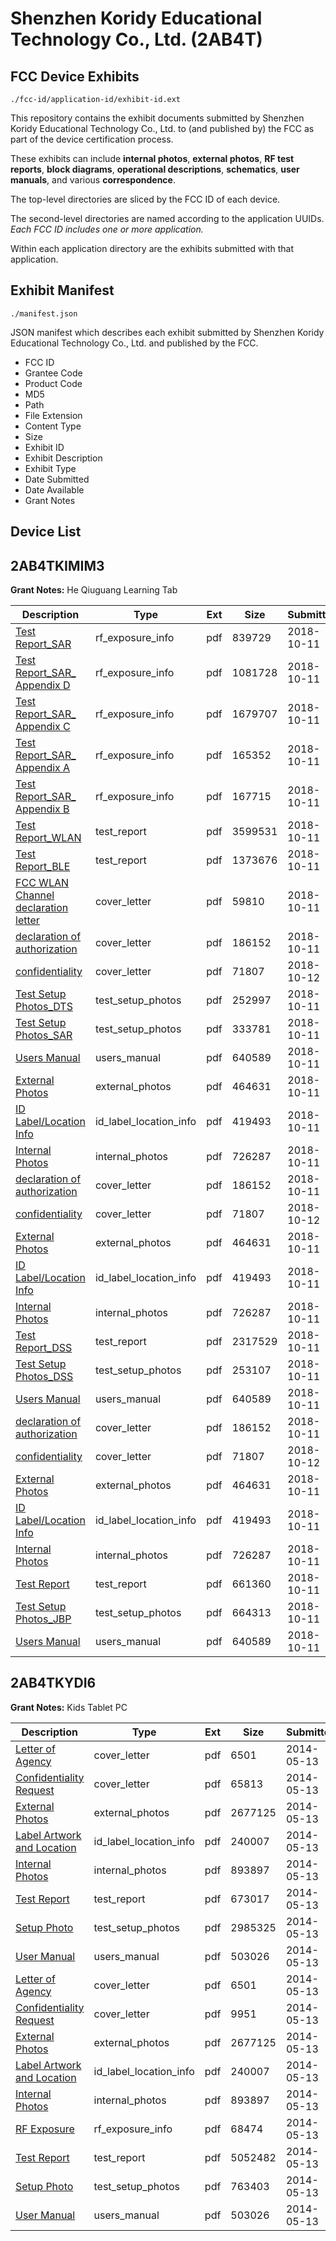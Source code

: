# Shenzhen Koridy Educational Technology Co., Ltd. (2AB4T)
## FCC Device Exhibits

```
./fcc-id/application-id/exhibit-id.ext
```

This repository contains the exhibit documents submitted by Shenzhen Koridy Educational Technology Co., Ltd. to (and published by) the FCC as part of the device certification process.

These exhibits can include **internal photos**, **external photos**, **RF test reports**, **block diagrams**, **operational descriptions**, **schematics**, **user manuals**, and various **correspondence**.

The top-level directories are sliced by the FCC ID of each device.

The second-level directories are named according to the application UUIDs. *Each FCC ID includes one or more application.*

Within each application directory are the exhibits submitted with that application. 

## Exhibit Manifest

```
./manifest.json
```

JSON manifest which describes each exhibit submitted by Shenzhen Koridy Educational Technology Co., Ltd. and published by the FCC.

- FCC ID
- Grantee Code
- Product Code
- MD5
- Path
- File Extension
- Content Type
- Size
- Exhibit ID
- Exhibit Description
- Exhibit Type
- Date Submitted
- Date Available
- Grant Notes

## Device List
## 2AB4TKIMIM3
**Grant Notes:** He Qiuguang Learning Tab

| Description | Type | Ext | Size | Submitted | Available |
| ----------- | ---- | --- | ---- | --------- | --------- |
| [Test Report_SAR](2AB4TKIMIM3/c679f947ebe70a2c8e21d8984a2dd4ce/4032203.pdf) | rf_exposure_info | pdf | 839729 | 2018-10-11 | 2018-10-23 |
| [Test Report_SAR_ Appendix D](2AB4TKIMIM3/c679f947ebe70a2c8e21d8984a2dd4ce/4032204.pdf) | rf_exposure_info | pdf | 1081728 | 2018-10-11 | 2018-10-23 |
| [Test Report_SAR_ Appendix C](2AB4TKIMIM3/c679f947ebe70a2c8e21d8984a2dd4ce/4032200.pdf) | rf_exposure_info | pdf | 1679707 | 2018-10-11 | 2018-10-23 |
| [Test Report_SAR_ Appendix A](2AB4TKIMIM3/c679f947ebe70a2c8e21d8984a2dd4ce/4032201.pdf) | rf_exposure_info | pdf | 165352 | 2018-10-11 | 2018-10-23 |
| [Test Report_SAR_ Appendix B](2AB4TKIMIM3/c679f947ebe70a2c8e21d8984a2dd4ce/4032202.pdf) | rf_exposure_info | pdf | 167715 | 2018-10-11 | 2018-10-23 |
| [Test Report_WLAN](2AB4TKIMIM3/c679f947ebe70a2c8e21d8984a2dd4ce/4032205.pdf) | test_report | pdf | 3599531 | 2018-10-11 | 2018-10-23 |
| [Test Report_BLE](2AB4TKIMIM3/c679f947ebe70a2c8e21d8984a2dd4ce/4032210.pdf) | test_report | pdf | 1373676 | 2018-10-11 | 2018-10-23 |
| [FCC WLAN Channel declaration letter](2AB4TKIMIM3/c679f947ebe70a2c8e21d8984a2dd4ce/4032213.pdf) | cover_letter | pdf | 59810 | 2018-10-11 | 2018-10-23 |
| [declaration of authorization](2AB4TKIMIM3/c679f947ebe70a2c8e21d8984a2dd4ce/4032153.pdf) | cover_letter | pdf | 186152 | 2018-10-11 | 2018-10-23 |
| [confidentiality](2AB4TKIMIM3/c679f947ebe70a2c8e21d8984a2dd4ce/4033540.pdf) | cover_letter | pdf | 71807 | 2018-10-12 | 2018-10-23 |
| [Test Setup Photos_DTS](2AB4TKIMIM3/c679f947ebe70a2c8e21d8984a2dd4ce/4032194.pdf) | test_setup_photos | pdf | 252997 | 2018-10-11 | 2018-10-23 |
| [Test Setup Photos_SAR](2AB4TKIMIM3/c679f947ebe70a2c8e21d8984a2dd4ce/4032198.pdf) | test_setup_photos | pdf | 333781 | 2018-10-11 | 2018-10-23 |
| [Users Manual](2AB4TKIMIM3/c679f947ebe70a2c8e21d8984a2dd4ce/4032144.pdf) | users_manual | pdf | 640589 | 2018-10-11 | 2018-10-23 |
| [External Photos](2AB4TKIMIM3/c679f947ebe70a2c8e21d8984a2dd4ce/4032141.pdf) | external_photos | pdf | 464631 | 2018-10-11 | 2018-10-23 |
| [ID Label/Location Info](2AB4TKIMIM3/c679f947ebe70a2c8e21d8984a2dd4ce/4032143.pdf) | id_label_location_info | pdf | 419493 | 2018-10-11 | 2018-10-23 |
| [Internal Photos](2AB4TKIMIM3/c679f947ebe70a2c8e21d8984a2dd4ce/4032142.pdf) | internal_photos | pdf | 726287 | 2018-10-11 | 2018-10-23 |
| [ declaration of authorization](2AB4TKIMIM3/d6062b33a452333d497400ed113c1791/4032153.pdf) | cover_letter | pdf | 186152 | 2018-10-11 | 2018-10-23 |
| [confidentiality](2AB4TKIMIM3/d6062b33a452333d497400ed113c1791/4033540.pdf) | cover_letter | pdf | 71807 | 2018-10-12 | 2018-10-23 |
| [External Photos](2AB4TKIMIM3/d6062b33a452333d497400ed113c1791/4032141.pdf) | external_photos | pdf | 464631 | 2018-10-11 | 2018-10-23 |
| [ID Label/Location Info](2AB4TKIMIM3/d6062b33a452333d497400ed113c1791/4032143.pdf) | id_label_location_info | pdf | 419493 | 2018-10-11 | 2018-10-23 |
| [Internal Photos](2AB4TKIMIM3/d6062b33a452333d497400ed113c1791/4032142.pdf) | internal_photos | pdf | 726287 | 2018-10-11 | 2018-10-23 |
| [Test Report_DSS](2AB4TKIMIM3/d6062b33a452333d497400ed113c1791/4032152.pdf) | test_report | pdf | 2317529 | 2018-10-11 | 2018-10-23 |
| [Test Setup Photos_DSS](2AB4TKIMIM3/d6062b33a452333d497400ed113c1791/4032140.pdf) | test_setup_photos | pdf | 253107 | 2018-10-11 | 2018-10-23 |
| [Users Manual](2AB4TKIMIM3/d6062b33a452333d497400ed113c1791/4032144.pdf) | users_manual | pdf | 640589 | 2018-10-11 | 2018-10-23 |
| [ declaration of authorization](2AB4TKIMIM3/545429f047e4870e481717772b579b98/4032153.pdf) | cover_letter | pdf | 186152 | 2018-10-11 | 2018-10-23 |
| [confidentiality](2AB4TKIMIM3/545429f047e4870e481717772b579b98/4033540.pdf) | cover_letter | pdf | 71807 | 2018-10-12 | 2018-10-23 |
| [External Photos](2AB4TKIMIM3/545429f047e4870e481717772b579b98/4032141.pdf) | external_photos | pdf | 464631 | 2018-10-11 | 2018-10-23 |
| [ID Label/Location Info](2AB4TKIMIM3/545429f047e4870e481717772b579b98/4032143.pdf) | id_label_location_info | pdf | 419493 | 2018-10-11 | 2018-10-23 |
| [Internal Photos](2AB4TKIMIM3/545429f047e4870e481717772b579b98/4032142.pdf) | internal_photos | pdf | 726287 | 2018-10-11 | 2018-10-23 |
| [Test Report](2AB4TKIMIM3/545429f047e4870e481717772b579b98/4032214.pdf) | test_report | pdf | 661360 | 2018-10-11 | 2018-10-23 |
| [Test Setup Photos_JBP](2AB4TKIMIM3/545429f047e4870e481717772b579b98/4032209.pdf) | test_setup_photos | pdf | 664313 | 2018-10-11 | 2018-10-23 |
| [Users Manual](2AB4TKIMIM3/545429f047e4870e481717772b579b98/4032144.pdf) | users_manual | pdf | 640589 | 2018-10-11 | 2018-10-23 |
## 2AB4TKYDI6
**Grant Notes:** Kids Tablet PC

| Description | Type | Ext | Size | Submitted | Available |
| ----------- | ---- | --- | ---- | --------- | --------- |
| [Letter of Agency](2AB4TKYDI6/703ab95ed984483fbac2852172098c69/2265921.pdf) | cover_letter | pdf | 6501 | 2014-05-13 | 2014-05-13 |
| [Confidentiality Request](2AB4TKYDI6/703ab95ed984483fbac2852172098c69/2265934.pdf) | cover_letter | pdf | 65813 | 2014-05-13 | 2014-05-13 |
| [External Photos](2AB4TKYDI6/703ab95ed984483fbac2852172098c69/2265929.pdf) | external_photos | pdf | 2677125 | 2014-05-13 | 2014-05-13 |
| [Label Artwork and Location](2AB4TKYDI6/703ab95ed984483fbac2852172098c69/2265930.pdf) | id_label_location_info | pdf | 240007 | 2014-05-13 | 2014-05-13 |
| [Internal Photos](2AB4TKYDI6/703ab95ed984483fbac2852172098c69/2265931.pdf) | internal_photos | pdf | 893897 | 2014-05-13 | 2014-05-13 |
| [Test Report](2AB4TKYDI6/703ab95ed984483fbac2852172098c69/2265937.pdf) | test_report | pdf | 673017 | 2014-05-13 | 2014-05-13 |
| [Setup Photo](2AB4TKYDI6/703ab95ed984483fbac2852172098c69/2265938.pdf) | test_setup_photos | pdf | 2985325 | 2014-05-13 | 2014-05-13 |
| [User Manual](2AB4TKYDI6/703ab95ed984483fbac2852172098c69/2265923.pdf) | users_manual | pdf | 503026 | 2014-05-13 | 2014-05-13 |
| [Letter of Agency](2AB4TKYDI6/3eea8fa40ae496555cf37e651daec2e6/2265921.pdf) | cover_letter | pdf | 6501 | 2014-05-13 | 2014-05-13 |
| [Confidentiality Request](2AB4TKYDI6/3eea8fa40ae496555cf37e651daec2e6/2265922.pdf) | cover_letter | pdf | 9951 | 2014-05-13 | 2014-05-13 |
| [External Photos](2AB4TKYDI6/3eea8fa40ae496555cf37e651daec2e6/2265929.pdf) | external_photos | pdf | 2677125 | 2014-05-13 | 2014-05-13 |
| [Label Artwork and Location](2AB4TKYDI6/3eea8fa40ae496555cf37e651daec2e6/2265930.pdf) | id_label_location_info | pdf | 240007 | 2014-05-13 | 2014-05-13 |
| [Internal Photos](2AB4TKYDI6/3eea8fa40ae496555cf37e651daec2e6/2265931.pdf) | internal_photos | pdf | 893897 | 2014-05-13 | 2014-05-13 |
| [RF Exposure](2AB4TKYDI6/3eea8fa40ae496555cf37e651daec2e6/2265932.pdf) | rf_exposure_info | pdf | 68474 | 2014-05-13 | 2014-05-13 |
| [Test Report](2AB4TKYDI6/3eea8fa40ae496555cf37e651daec2e6/2265927.pdf) | test_report | pdf | 5052482 | 2014-05-13 | 2014-05-13 |
| [Setup Photo](2AB4TKYDI6/3eea8fa40ae496555cf37e651daec2e6/2265928.pdf) | test_setup_photos | pdf | 763403 | 2014-05-13 | 2014-05-13 |
| [User Manual](2AB4TKYDI6/3eea8fa40ae496555cf37e651daec2e6/2265923.pdf) | users_manual | pdf | 503026 | 2014-05-13 | 2014-05-13 |
